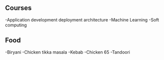 ## Courses
-Application development deployment architecture
-Machine Learning
-Soft computing

## Food
-Biryani
-Chicken tikka masala
-Kebab
-Chicken 65
-Tandoori
